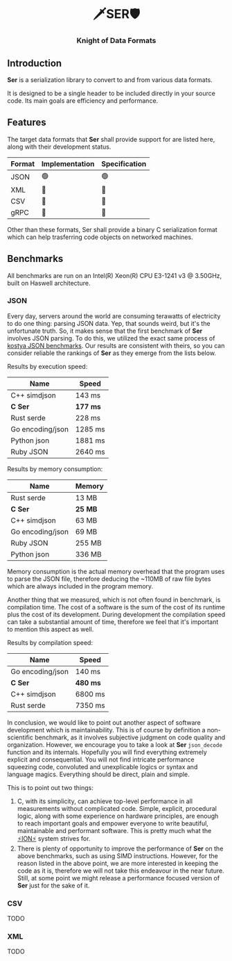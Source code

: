 <div align="center">
  <h1>🗡️SER🛡️</h1>
  <h3>Knight of Data Formats</h3>
</div>

## Introduction

**Ser** is a serialization library to convert to and from various data formats.

It is designed to be a single header to be included directly in your source code. Its
main goals are efficiency and performance.

## Features

The target data formats that **Ser** shall provide support for are listed here, along
with their development status.

| Format | Implementation | Specification |
|--------|----------------|---------------|
| JSON   |       🟢       |       🟢      |
| XML    |       🔴       |       🔴      |
| CSV    |       🔴       |       🔴      |
| gRPC   |       🔴       |       🔴      |

Other than these formats, Ser shall provide a binary C serialization format which
can help trasferring code objects on networked machines.

## Benchmarks

All benchmarks are run on an Intel(R) Xeon(R) CPU E3-1241 v3 @ 3.50GHz, built on
Haswell architecture.

### JSON

Every day, servers around the world are consuming terawatts of electricity to do one
thing: parsing JSON data. Yep, that sounds weird, but it's the unfortunate truth. So,
it makes sense that the first benchmark of **Ser** involves JSON parsing. To do this,
we utilized the exact same process of [kostya JSON benchmarks](
https://github.com/kostya/benchmarks?tab=readme-ov-file#json). Our results are
consistent with theirs, so you can consider reliable the rankings of **Ser** as they
emerge from the lists below.

Results by execution speed:

| Name                    | Speed       |
|-------------------------|-------------|
| C++     simdjson        | 143 ms      |
| **C     Ser**           | **177 ms**  |
| Rust    serde           | 228 ms      |
| Go      encoding/json   | 1285 ms     |
| Python  json            | 1881 ms     |
| Ruby    JSON            | 2640 ms     |

Results by memory consumption:

| Name                    | Memory    |
|-------------------------|-----------|
| Rust    serde           | 13 MB     |
| **C     Ser**           | **25 MB** |
| C++     simdjson        | 63 MB     |
| Go      encoding/json   | 69 MB     |
| Ruby    JSON            | 255 MB    |
| Python  json            | 336 MB    |

Memory consumption is the actual memory overhead that the program uses to parse the
JSON file, therefore deducing the ~110MB of raw file bytes which are always included
in the program memory.

Another thing that we measured, which is not often found in benchmark, is compilation
time. The cost of a software is the sum of the cost of its runtime plus the cost of its
development. During development the compilation speed can take a substantial amount of 
time, therefore we feel that it's important to mention this aspect as well.

Results by compilation speed:

| Name                    | Speed       |
|-------------------------|-------------|
| Go      encoding/json   | 140 ms      |
| **C     Ser**           | **480 ms**  |
| C++     simdjson        | 6800 ms     |
| Rust    serde           | 7350 ms     |

In conclusion, we would like to point out another aspect of software development which
is maintainability. This is of course by definition a non-scientific benchmark, as it
involves subjective judgment on code quality and organization. However, we encourage
you to take a look at **Ser** `json_decode` function and its internals. Hopefully you
will find everything extremely explicit and consequential. You will not find intricate
performance squeezing code, convoluted and unexplicable logics or syntax and language
magics. Everything should be direct, plain and simple.

This is to point out two things:

  1. C, with its simplicity, can achieve top-level performance in all measurements
    without complicated code. Simple, explicit, procedural logic, along with some
    experience on hardware principles, are enough to reach important goals and empower
    everyone to write beautiful, maintainable and performant software. This is pretty
    much what the [⚡️ION⚡️](https://github.com/Pluvie/ion) system strives for.
  2. There is plenty of opportunity to improve the performance of **Ser** on the above
    benchmarks, such as using SIMD instructions. However, for the reason listed in the
    above point, we are more interested in keeping the code as it is, therefore we will
    not take this endeavour in the near future. Still, at some point we might release a
    performance focused version of **Ser** just for the sake of it.

### CSV

TODO

### XML

TODO
